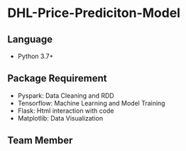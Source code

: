 # DHL-Price-Prediciton-Model

## Language
- Python 3.7+

## Package Requirement
- Pyspark: Data Cleaning and RDD
- Tensorflow: Machine Learning and Model Training
- Flask: Html interaction with code
- Matplotlib: Data Visualization

## Team Member
